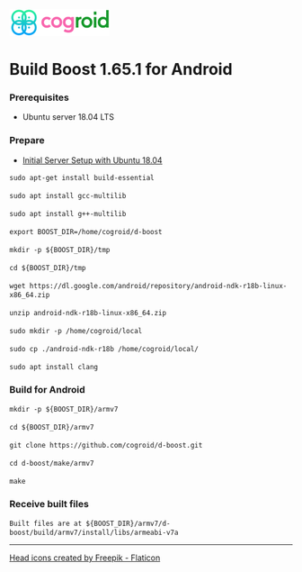 [![cogroid.com](https://github.com/cogroid/resources/raw/main/images/banner/cogroid-48.png)](https://cogroid.com)

# Build Boost 1.65.1 for Android

### Prerequisites

* Ubuntu server 18.04 LTS

### Prepare

* [Initial Server Setup with Ubuntu 18.04](https://www.digitalocean.com/community/tutorials/initial-server-setup-with-ubuntu-18-04)

```
sudo apt-get install build-essential

sudo apt install gcc-multilib

sudo apt install g++-multilib

export BOOST_DIR=/home/cogroid/d-boost

mkdir -p ${BOOST_DIR}/tmp

cd ${BOOST_DIR}/tmp

wget https://dl.google.com/android/repository/android-ndk-r18b-linux-x86_64.zip

unzip android-ndk-r18b-linux-x86_64.zip

sudo mkdir -p /home/cogroid/local

sudo cp ./android-ndk-r18b /home/cogroid/local/

sudo apt install clang
```

### Build for Android

```
mkdir -p ${BOOST_DIR}/armv7

cd ${BOOST_DIR}/armv7

git clone https://github.com/cogroid/d-boost.git

cd d-boost/make/armv7

make
```

### Receive built files

```
Built files are at ${BOOST_DIR}/armv7/d-boost/build/armv7/install/libs/armeabi-v7a

```

---
[Head icons created by Freepik - Flaticon](https://www.flaticon.com/free-icons/head)
